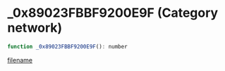 # _0x89023FBBF9200E9F (Category network)

```js
function _0x89023FBBF9200E9F(): number
```

[filename](_0x89023FBBF9200E9F_m.md ':include')